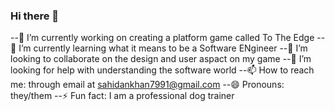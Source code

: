 ### Hi there 👋




--🔭 I’m currently working on creating a platform game called To The Edge
--🌱 I’m currently learning what it means to be a Software ENgineer
--👯 I’m looking to collaborate on the design and user aspact on my game
--🤔 I’m looking for help with understanding the software world
--📫 How to reach me: through email at sahidankhan7991@gmail.com 
--😄 Pronouns: they/them
--⚡ Fun fact: I am a professional dog trainer

